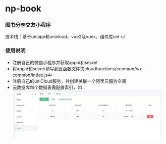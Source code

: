 # np-book

### 图书分享交友小程序
技术栈：基于uniapp和unicloud、vue2及vuex，组件库uni-ui

### 使用说明
 - 注册自己的微信小程序并获取appid和secret
 - 将appid和secret填写到云函数文件夹cloudfunctions/common/wx-common/index.js中
 - 注册自己的uniCloud服务，并创建关联一个阿里云服务空间
 - 云数据库每个数据表需配置索引，如：
 ![](README_files/1.jpg)